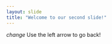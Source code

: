 ```yaml
---
layout: slide
title: "Welcome to our second slide!"
---
```

*change*
Use the left arrow to go back!
